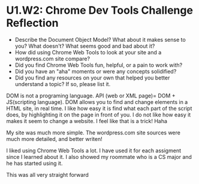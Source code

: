 # U1.W2: Chrome Dev Tools Challenge Reflection

* Describe the Document Object Model? What about it makes sense to you? What doesn't? What seems good and bad about it?
* How did using Chrome Web Tools to look at your site and a wordpress.com site compare?
* Did you find Chrome Web Tools fun, helpful, or a pain to work with?
* Did you have an "aha" moments or were any concepts solidified?
* Did you find any resources on your own that helped you better understand a topic? If so, please list it.


DOM is not a programing language. API (web or XML page)= DOM + JS(scripting language).  DOM allows you to find and change elements in a HTML site, in real time.  I like how easy it is find what each part of the script does, by highlighting it on the page in front of you.  I do not like how easy it makes it seem to change a website.  I feel like that is a trick! Haha 

My site was much more simple.  The wordpress.com site sources were much more detailed, and better writen!

I liked using Chrome Web Tools a lot.  I have used it for each assigment since I learned about it.  I also showed my roommate who is a CS major and he has started using it.

This was all very straight forward 

